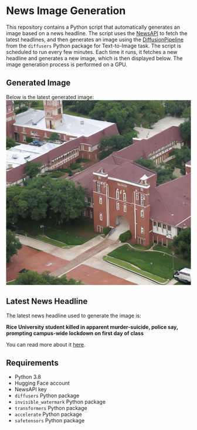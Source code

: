 # News Image Generation
This repository contains a Python script that automatically generates an image based on a news headline. The script uses the [NewsAPI](https://newsapi.org/) to fetch the latest headlines, and then generates an image using the [DiffusionPipeline](https://github.com/huggingface/diffusers) from the `diffusers` Python package for Text-to-Image task.
The script is scheduled to run every few minutes. Each time it runs, it fetches a new headline and generates a new image, which is then displayed below. The image generation process is performed on a GPU.

## Generated Image
Below is the latest generated image:
![Generated Image](image.png)

## Latest News Headline
The latest news headline used to generate the image is:

**Rice University student killed in apparent murder-suicide, police say, prompting campus-wide lockdown on first day of class**

You can read more about it [here](https://news.google.com/rss/articles/CBMilgFBVV95cUxOM1EwcjZ3NGdiMU9sZnlacksxWW1fVTFPdFAxeHJxX3lpZEh0Y3pGSEN0eEpwUWRCWFJmakx3UkxVbEFtTmV6bjNIOTVzd3hxZWozX0lGOFhIV1U4WUQwbkdTTENrc05rYWFZUXhINDBYLWhMYXhrR0N3S2syTDZVbEpHTzQ3SHZfVTdQc0VSb2h6a3ZjQ1HSAYwBQVVfeXFMTlRnd2hkZWtaS05qZ1ZIT0I2V25ZZEVoZlpvUER6blhPRUN0LWVXVXROWS12aUd1akxDOTNGR1BmTGIwcWVBcDRELUt6b2o4YV96Q1RKQ25FWEVXbU1WWHo3U0RaWDR1ZzA1amhzYU82YlJFcWZDTVFlM080SFBPTlJZM2tCamVSanJ4WjM?oc=5).

## Requirements
- Python 3.8
- Hugging Face account
- NewsAPI key
- `diffusers` Python package
- `invisible_watermark` Python package
- `transformers` Python package
- `accelerate` Python package
- `safetensors` Python package
